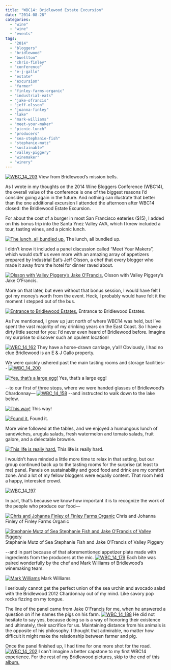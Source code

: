 ```yaml
---
title: "WBC14: Bridlewood Estate Excursion"
date: "2014-08-28"
categories:
  - "wine"
  - "wine"
  - "events"
tags:
  - "2014"
  - "bloggers"
  - "bridlewood"
  - "buellton"
  - "chris-finley"
  - "conference"
  - "e-j-gallo"
  - "estate"
  - "excursion"
  - "farmer"
  - "finley-farms-organic"
  - "industrial-eats"
  - "jake-ofrancis"
  - "jeff-olsson"
  - "joanna-finley"
  - "lake"
  - "mark-williams"
  - "meet-your-maker"
  - "picnic-lunch"
  - "producers"
  - "sea-stephanie-fish"
  - "stephanie-mutz"
  - "sustainable"
  - "valley-piggery"
  - "winemaker"
  - "winery"
---
```





<div class="caption">

[![WBC_14_203](http://www.rebeccagomezfarrell.com/wp-content/uploads/2014/08/WBC_14_203-1024x332.jpg)](http://www.rebeccagomezfarrell.com/2014/08/wine-bloggers-conference-bridlewood-estate-excursion/wbc_14_203/) View from Bridlewood’s mission bells.</div>


As I wrote in my thoughts on the 2014 Wine Bloggers Conference (WBC14), the overall value of the conference is one of the biggest reasons I’d consider going again in the future. And nothing can illustrate that better than the one additional excursion I attended the afternoon after WBC14 closed: the Bridlewood Estate Excursion.

For about the cost of a burger in most San Francisco eateries ($15), I added on this bonus trip into the Santa Ynez Valley AVA, which I knew included a tour, tasting wines, and a picnic lunch.




<div class="caption">

[![The lunch, all bundled up.](http://www.rebeccagomezfarrell.com/wp-content/uploads/2014/08/WBC_14_165-332x500.jpg)](http://www.rebeccagomezfarrell.com/2014/08/wine-bloggers-conference-bridlewood-estate-excursion/wbc_14_165/) The lunch, all bundled up.</div>


I didn’t know it included a panel discussion called “Meet Your Makers”, which would stuff us even more with an amazing array of appetizers prepared by Industrial Eat’s Jeff Olsson, a chef that every blogger who made it away from the hotel for dinner raved about.




<div class="caption">

[![Olsson with Valley Piggery’s Jake O’Francis.](http://www.rebeccagomezfarrell.com/wp-content/uploads/2014/08/WBC_14_184-500x360.jpg)](http://www.rebeccagomezfarrell.com/2014/08/wine-bloggers-conference-bridlewood-estate-excursion/wbc_14_184/) Olsson with Valley Piggery’s Jake O’Francis.</div>


More on that later, but even without that bonus session, I would have felt I got my money’s worth from the event. Heck, I probably would have felt it the moment I stepped out of the bus.




<div class="caption">

[![Entrance to Bridlewood Estates.](http://www.rebeccagomezfarrell.com/wp-content/uploads/2014/08/WBC_14_153-332x500.jpg)](http://www.rebeccagomezfarrell.com/2014/08/wine-bloggers-conference-bridlewood-estate-excursion/wbc_14_153/) Entrance to Bridlewood Estates.</div>


As I’ve mentioned, I grew up just north of where WBC14 was held, but I’ve spent the vast majority of my drinking years on the East Coast. So I have a dirty little secret for you: I’d never even heard of Bridlewood before. Imagine my surprise to discover such an opulent location!

[![WBC_14_162](http://www.rebeccagomezfarrell.com/wp-content/uploads/2014/08/WBC_14_162-500x332.jpg)](http://www.rebeccagomezfarrell.com/2014/08/wine-bloggers-conference-bridlewood-estate-excursion/wbc_14_162/) They have a horse-drawn carriage, y’all! Obviously, I had no clue Bridlewood is an E & J Gallo property.

We were quickly ushered past the main tasting rooms and storage facilities-- [![WBC_14_200](http://www.rebeccagomezfarrell.com/wp-content/uploads/2014/08/WBC_14_200-332x500.jpg)](http://www.rebeccagomezfarrell.com/2014/08/wine-bloggers-conference-bridlewood-estate-excursion/wbc_14_200/)




<div class="caption">

[![Yes, that’s a large egg!](http://www.rebeccagomezfarrell.com/wp-content/uploads/2014/08/WBC_14_199-500x332.jpg)](http://www.rebeccagomezfarrell.com/2014/08/wine-bloggers-conference-bridlewood-estate-excursion/wbc_14_199/) Yes, that’s a large egg!</div>


\--to our first of three stops, where we were handed glasses of Bridlewood’s Chardonnay— [![WBC_14_158](http://www.rebeccagomezfarrell.com/wp-content/uploads/2014/08/WBC_14_158-500x332.jpg)](http://www.rebeccagomezfarrell.com/2014/08/wine-bloggers-conference-bridlewood-estate-excursion/wbc_14_158/) --and instructed to walk down to the lake below.




<div class="caption">

[![This way!](http://www.rebeccagomezfarrell.com/wp-content/uploads/2014/08/WBC_14_204-332x500.jpg)](http://www.rebeccagomezfarrell.com/2014/08/wine-bloggers-conference-bridlewood-estate-excursion/wbc_14_204/) This way!</div>





<div class="caption">

[![Found it.](http://www.rebeccagomezfarrell.com/wp-content/uploads/2014/08/WBC_14_164-1024x330.jpg)](http://www.rebeccagomezfarrell.com/2014/08/wine-bloggers-conference-bridlewood-estate-excursion/wbc_14_164/) Found it.</div>


More wine followed at the tables, and we enjoyed a humungous lunch of sandwiches, arugula salads, fresh watermelon and tomato salads, fruit galore, and a delectable brownie.




<div class="caption">

[![This life is really hard.](http://www.rebeccagomezfarrell.com/wp-content/uploads/2014/08/WBC_14_167-500x332.jpg)](http://www.rebeccagomezfarrell.com/2014/08/wine-bloggers-conference-bridlewood-estate-excursion/wbc_14_167-2/) This life is really hard.</div>


I wouldn’t have minded a little more time to relax in that setting, but our group continued back up to the tasting rooms for the surprise (at least to me) panel. Panels on sustainability and good food and drink are my comfort zone. And a lot of my fellow bloggers were equally content. That room held a happy, interested crowd.

[![WBC_14_197](http://www.rebeccagomezfarrell.com/wp-content/uploads/2014/08/WBC_14_197-500x332.jpg)](http://www.rebeccagomezfarrell.com/2014/08/wine-bloggers-conference-bridlewood-estate-excursion/wbc_14_197/)

In part, that’s because we know how important it is to recognize the work of the people who produce our food—




<div class="caption">

[![Chris and Johanna Finley of Finley Farms Organic](http://www.rebeccagomezfarrell.com/wp-content/uploads/2014/08/WBC_14_194-500x332.jpg)](http://www.rebeccagomezfarrell.com/2014/08/wine-bloggers-conference-bridlewood-estate-excursion/wbc_14_194/) Chris and Johanna Finley of Finley Farms Organic</div>





<div class="caption">

[![Stephanie Mutz of Sea Stephanie Fish and Jake O’Francis of Valley Piggery](http://www.rebeccagomezfarrell.com/wp-content/uploads/2014/08/WBC_14_191-500x332.jpg)](http://www.rebeccagomezfarrell.com/2014/08/wine-bloggers-conference-bridlewood-estate-excursion/wbc_14_191/) Stephanie Mutz of Sea Stephanie Fish and Jake O’Francis of Valley Piggery</div>


\--and in part because of that aforementioned appetizer plate made with ingredients from the producers at the mic. [![WBC_14_179](http://www.rebeccagomezfarrell.com/wp-content/uploads/2014/08/WBC_14_179-500x332.jpg)](http://www.rebeccagomezfarrell.com/2014/08/wine-bloggers-conference-bridlewood-estate-excursion/wbc_14_179-2/) Each bite was paired wonderfully by the chef and Mark Williams of Bridlewood’s winemaking team.




<div class="caption">

[![Mark Williams](http://www.rebeccagomezfarrell.com/wp-content/uploads/2014/08/WBC_14_181-468x500.jpg)](http://www.rebeccagomezfarrell.com/2014/08/wine-bloggers-conference-bridlewood-estate-excursion/wbc_14_181/) Mark Williams</div>


I seriously cannot get the perfect union of the sea urchin and avocado salad with the Bridlewood 2012 Chardonnay out of my mind. Like savory pop rocks fizzing on my tongue.

The line of the panel came from Jake O’Francis for me, when he answered a question on if he names the pigs on his farm. [![WBC_14_188](http://www.rebeccagomezfarrell.com/wp-content/uploads/2014/08/WBC_14_188-500x332.jpg)](http://www.rebeccagomezfarrell.com/2014/08/wine-bloggers-conference-bridlewood-estate-excursion/wbc_14_188/) He did not hesitate to say yes, because doing so is a way of honoring their existence and ultimately, their sacrifice for us. Maintaining distance from his animals is the opposite of his philosophy. I thought that admirable, no matter how difficult it might make the relationship between farmer and pig.

Once the panel finished up, I had time for one more shot for the road. [![WBC_14_202](http://www.rebeccagomezfarrell.com/wp-content/uploads/2014/08/WBC_14_202-500x332.jpg)](http://www.rebeccagomezfarrell.com/2014/08/wine-bloggers-conference-bridlewood-estate-excursion/wbc_14_202/) I can’t imagine a better capstone to my first WBC14 experience. For the rest of my Bridlewood pictures, skip to the end of [this album.](https://www.facebook.com/media/set/?set=a.691635560890367.1073741826.172524816134780&type=1&l=66a31bcb0f)
